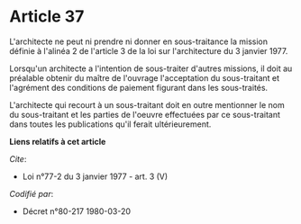 # Article 37

L'architecte ne peut ni prendre ni donner en sous-traitance la mission définie à l'alinéa 2 de l'article 3 de la loi sur
l'architecture du 3 janvier 1977. 

Lorsqu'un architecte a l'intention de sous-traiter d'autres missions, il doit au préalable obtenir du maître de l'ouvrage
l'acceptation du sous-traitant et l'agrément des conditions de paiement figurant dans les sous-traités. 

L'architecte qui recourt à un sous-traitant doit en outre mentionner le nom du sous-traitant et les parties de l'oeuvre
effectuées par ce sous-traitant dans toutes les publications qu'il ferait ultérieurement.

**Liens relatifs à cet article**

_Cite_:

  - Loi n°77-2 du 3 janvier 1977 - art. 3 (V)

_Codifié par_:

  - Décret n°80-217 1980-03-20

